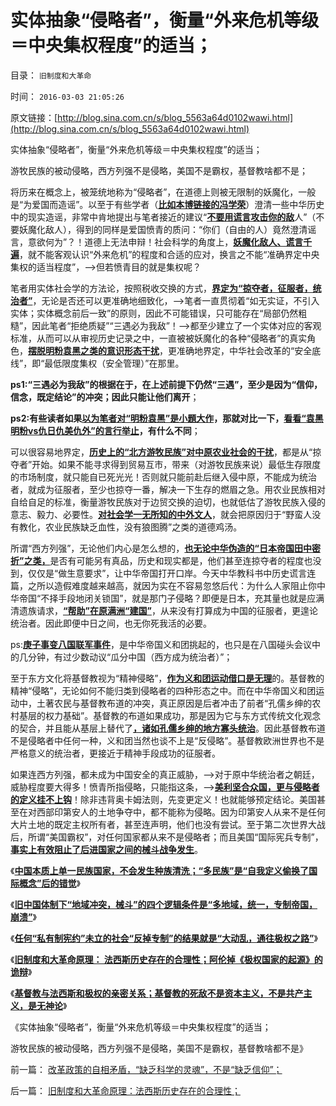 # 实体抽象“侵略者”，衡量“外来危机等级＝中央集权程度”的适当；

目录： `旧制度和大革命` 

时间： `2016-03-03 21:05:26` 

原文链接：[http://blog.sina.com.cn/s/blog_5563a64d0102wawi.html](http://blog.sina.com.cn/s/blog_5563a64d0102wawi.html)

实体抽象“侵略者”，衡量“外来危机等级＝中央集权程度”的适当；

游牧民族的被动侵略，西方列强不是侵略，美国不是霸权，基督教啥都不是；

将历来在概念上，被笼统地称为“侵略者”，在道德上则被无限制的妖魔化，一般是“为爱国而造谣”。以至于有些学者（[**比如本博链接的冯学荣**](http://blog.ifeng.com/930978.html)）澄清一些中华历史中的现实造谣，非常中肯地提出与笔者接近的建议“[**不要用谎言攻击你的敌**](http://blog.ifeng.com/article/43945818.html)人”（不要妖魔化敌人），得到的同样是爱国愤青的质问：“你们（自由的人）竟然澄清谣言，意欲何为”？！道德上无法申辩！社会科学的角度上，[**妖魔化敌人、谎言千遍**](../../../2008/11/27/血的教训：不要妖魔化敌人.md)，就不能客观认识“外来危机”的程度和合适的应对，换言之不能“准确界定中央集权的适当程度”，——>但若愤青目的就是集权呢？

笔者用实体社会学的方法论，按照税收交换的方式，[**界定为“掠夺者，征服者，统治者”**](../../../2016/1/25/侵略者之细分“掠夺者，征服者，统治者”；.md)，无论是否还可以更准确地细致化，——>笔者一直贯彻着“如无实证，不引入实体；实体概念前后一致”的原则，因此不可能错误，只可能存在“局部仍然粗糙”，因此笔者“拒绝质疑”“三遇必为我敌”！——>都至少建立了一个实体对应的客观标准，从而可以从审视历史记录之中，一直被被妖魔化的各种“侵略者”的真实角色，[**摆脱明粉袁黑之类的意识形态干扰**](../../../2009/7/9/热衷历史意识形态党争的现实利益是什么？.md)，更准确地界定，中华社会改革的“安全底线”，即“最低限度集权（安全管理）”在那里。

**ps1:“三遇必为我敌”的根据在于，在上述前提下仍然“三遇”，至少是因为“信仰，信念，既定结论”的冲突；因此只能让他们离开**；

**ps2:有些读者如果[**以为笔者对“明粉袁黑”是小題大作**](../../../2014/5/28/袁黑明粉中，有咱国特色的“自由派”“民主派”；.md)，那就对比一下，[**看看“袁黑明粉vs仇日仇美仇外”的言行举止**](../../../2013/1/20/东林党作派的伪君子.md)，有什么不同**；

可以很容易地界定，[**历史上的“北方游牧民族”对中原农业社会的干扰**](../../../2008/11/24/中国150年来失败根本原因.md)，都是从“掠夺者”开始。如果不能寻求得到贸易互市，带来（对游牧民族来说）最低生存限度的市场制度，就只能自已死光光！否则就只能前赴后继入侵中原，不能成为统治者，就成为征服者，至少也掠夺一番，解决一下生存的燃眉之急。用农业民族相对自给自足的标准，衡量游牧民族对于边贸交换的迫切，也就低估了游牧民族入侵的意志、毅力、必要性。[**对社会学一无所知的中外文人**](../../../2011/8/22/游牧民族不是天生的侵略者，万里长城没鬼用.md)，就会把原因归于“野蛮人没有教化，农业民族缺乏血性，没有狼图腾”之类的道德鸡汤。

所谓“西方列强”，无论他们内心是怎么想的，[**也无论中华伪造的“日本帝国田中密折”之类，**](../../../2009/12/10/日本从来没有征服中国的完整计划.md)是否有可能另有真品，历史和现实都是，他们甚至连掠夺者的程度也没到，仅仅是“做生意要求”，让中华帝国打开口岸。今天中华教科书中历史谎言连篇，之所以造假难度越来越高，就因为实在不容易忽悠后代：为什么人家阻止你中华帝国“不择手段地闭关锁国”，就是那门子侵略？即便是日本，充其量也就是应满清遗族请求，[**“帮助”在原满洲“建国”**](../../../2011/1/12/日本侵华为东北，蒋介石战争为活命.md)，从来没有打算成为中国的征服者，更遑论统治者。因此即便中日之间，也无你死我活的必要。

ps:[**庚子事变八国联军事件**](../../../2011/1/10/八国联军“被”侵华，北洋政治和东南互保.md)，是中华帝国义和团挑起的，也只是在八国碰头会议中的几分钟，有过少数动议“瓜分中国（西方成为统治者）”；

至于东方文化将基督教视为“精神侵略”，[**作为义和团运动借口是无理**](../../../2015/12/30/义和团的受害者情结，强化了鸦片战争后的“中华自杀模式”.md)的。基督教的精神“侵略”，无论如何不能归类到侵略者的四种形态之中。而在中华帝国义和团运动中，土著农民与基督教布道的冲突，真正原因是后者冲击了前者“孔儒乡绅的农村基层的权力基础”。基督教的布道如果成功，那是因为它与东方式传统文化观念的契合，并且能从基层上替代了[**，诸如孔儒乡绅的地方寡头统治**](../../../2015/12/15/毛蒋不及北洋，北洋不及晚清；.md)。因此基督教布道不是侵略者中任何一种，义和团当然也谈不上是“反侵略”。基督教欧洲世界也不是严格意义的统治者，更接近于精神手段成功的征服者。

如果连西方列强，都未成为中国安全的真正威胁，——>对于原中华统治者之朝廷，威胁程度要大得多！愤青所指侵略，只能指这条，——>[**美利坚合众国，更与侵略者的定义挂不上钩**](../../../2016/1/28/北美殖民者不是侵略者，欧洲殖民者是“征服者，统治者”；.md)！除非违背奥卡姆法则，先变更定义！也就能够预定结论。美国甚至在对西部印第安人的土地争夺中，都不能称为侵略。因为印第安人从来不是任何大片土地的既定主权所有者，甚至连声明，他们也没有尝试。至于第二次世界大战后，所谓“美国霸权”，对任何国家都从来不是侵略者；而且美国“国际宪兵专制”，[**事实上有效阻止了后进国家之间的械斗战争发生**](../../../2016/2/4/旧中国体制下“民族清洗”的社会学替代“地域冲突，械斗”.md)。

《[**中国本质上单一民族国家，不会发生种族清洗；“多民族”是“自我定义偷换了国际概念”后的错觉**](../../../2016/2/3/中国不会象前苏联和南斯拉夫那样，发生（种族／民族）清洗；.md)》

《[**旧中国体制下“地域冲突，械斗”的四个逻辑条件是“多地域，统一，专制帝国，崩溃”**](../../../2016/2/4/旧中国体制下“民族清洗”的社会学替代“地域冲突，械斗”.md)》

《[**任何“私有制宪约”未立的社会“反掉专制”的结果就是“大动乱，通往极权之路”**](../../../2016/2/5/解读《旧制度和大革命》原理：专制在历史存在的合理性.md)》

《[**旧制度和大革命原理：
法西斯历史存在的合理性；阿伦掉《极权国家的起源》的诡辩**](../../../2016/2/29/旧制度和大革命原理：法西斯历史存在的合理性；.md)》

《[**基督教与法西斯和极权的亲密关系；基督教的死敌不是资本主义，不是共产主义，是无神论**](../../../2016/3/2/基督教是中世纪习惯法的守护者（卫道）；.md)》

《实体抽象“侵略者”，衡量“外来危机等级＝中央集权程度”的适当；

游牧民族的被动侵略，西方列强不是侵略，美国不是霸权，基督教啥都不是》

前一篇： [改革政策的自相矛盾，“缺乏科学的灵魂”，不是“缺乏信仰”；](../../../2016/3/14/改革政策的自相矛盾，“缺乏科学的灵魂”，不是“缺乏信仰”；.md)

后一篇： [旧制度和大革命原理：法西斯历史存在的合理性；](../../../2016/2/29/旧制度和大革命原理：法西斯历史存在的合理性；.md)

